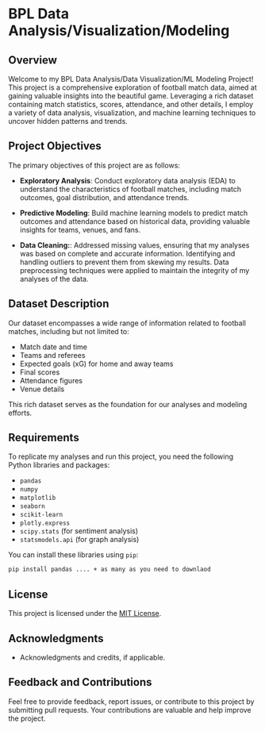 # BPL Data Analysis/Visualization/Modeling

## Overview

Welcome to my  BPL Data Analysis/Data Visualization/ML Modeling Project! This project is a comprehensive exploration of football match data, aimed at gaining valuable insights into the beautiful game. Leveraging a rich dataset containing match statistics, scores, attendance, and other details, I employ a variety of data analysis, visualization, and machine learning techniques to uncover hidden patterns and trends.

## Project Objectives

The primary objectives of this project are as follows:

- **Exploratory Analysis**: Conduct exploratory data analysis (EDA) to understand the characteristics of football matches, including match outcomes, goal distribution, and attendance trends.

- **Predictive Modeling**: Build machine learning models to predict match outcomes and attendance based on historical data, providing valuable insights for teams, venues, and fans.

- **Data Cleaning:**: Addressed missing values, ensuring that my analyses was based on complete and accurate information. Identifying and handling outliers to prevent them from skewing my results. Data preprocessing techniques were applied to maintain the integrity of my analyses of the data.

## Dataset Description

Our dataset encompasses a wide range of information related to football matches, including but not limited to:

- Match date and time
- Teams and referees
- Expected goals (xG) for home and away teams
- Final scores
- Attendance figures
- Venue details

This rich dataset serves as the foundation for our analyses and modeling efforts.

## Requirements

To replicate my analyses and run this project, you need the following Python libraries and packages:

- `pandas`
- `numpy`
- `matplotlib`
- `seaborn`
- `scikit-learn`
- `plotly.express`
- `scipy.stats` (for sentiment analysis)
- `statsmodels.api` (for graph analysis)

You can install these libraries using `pip`:

```bash
pip install pandas .... + as many as you need to downlaod
```


## License

This project is licensed under the [MIT License](LICENSE).

## Acknowledgments

- Acknowledgments and credits, if applicable.

## Feedback and Contributions

Feel free to provide feedback, report issues, or contribute to this project by submitting pull requests. Your contributions are valuable and help improve the project.
